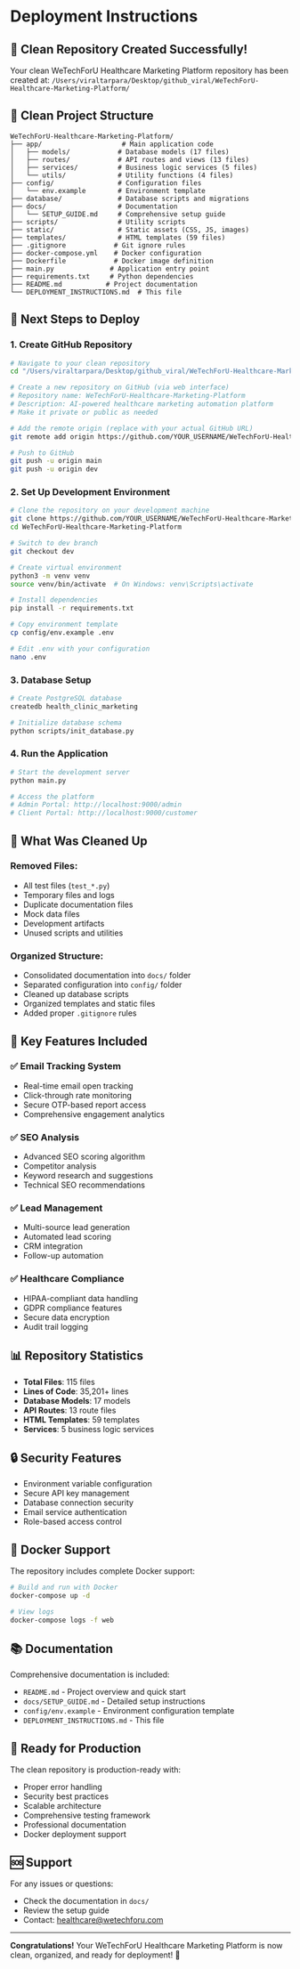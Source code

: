 # Deployment Instructions

## 🎉 Clean Repository Created Successfully!

Your clean WeTechForU Healthcare Marketing Platform repository has been created at:
`/Users/viraltarpara/Desktop/github_viral/WeTechForU-Healthcare-Marketing-Platform/`

## 📁 Clean Project Structure

```
WeTechForU-Healthcare-Marketing-Platform/
├── app/                    # Main application code
│   ├── models/            # Database models (17 files)
│   ├── routes/            # API routes and views (13 files)
│   ├── services/          # Business logic services (5 files)
│   └── utils/             # Utility functions (4 files)
├── config/                # Configuration files
│   └── env.example        # Environment template
├── database/              # Database scripts and migrations
├── docs/                  # Documentation
│   └── SETUP_GUIDE.md     # Comprehensive setup guide
├── scripts/               # Utility scripts
├── static/                # Static assets (CSS, JS, images)
├── templates/             # HTML templates (59 files)
├── .gitignore            # Git ignore rules
├── docker-compose.yml    # Docker configuration
├── Dockerfile            # Docker image definition
├── main.py              # Application entry point
├── requirements.txt     # Python dependencies
├── README.md           # Project documentation
└── DEPLOYMENT_INSTRUCTIONS.md  # This file
```

## 🚀 Next Steps to Deploy

### 1. Create GitHub Repository

```bash
# Navigate to your clean repository
cd "/Users/viraltarpara/Desktop/github_viral/WeTechForU-Healthcare-Marketing-Platform"

# Create a new repository on GitHub (via web interface)
# Repository name: WeTechForU-Healthcare-Marketing-Platform
# Description: AI-powered healthcare marketing automation platform
# Make it private or public as needed

# Add the remote origin (replace with your actual GitHub URL)
git remote add origin https://github.com/YOUR_USERNAME/WeTechForU-Healthcare-Marketing-Platform.git

# Push to GitHub
git push -u origin main
git push -u origin dev
```

### 2. Set Up Development Environment

```bash
# Clone the repository on your development machine
git clone https://github.com/YOUR_USERNAME/WeTechForU-Healthcare-Marketing-Platform.git
cd WeTechForU-Healthcare-Marketing-Platform

# Switch to dev branch
git checkout dev

# Create virtual environment
python3 -m venv venv
source venv/bin/activate  # On Windows: venv\Scripts\activate

# Install dependencies
pip install -r requirements.txt

# Copy environment template
cp config/env.example .env

# Edit .env with your configuration
nano .env
```

### 3. Database Setup

```bash
# Create PostgreSQL database
createdb health_clinic_marketing

# Initialize database schema
python scripts/init_database.py
```

### 4. Run the Application

```bash
# Start the development server
python main.py

# Access the platform
# Admin Portal: http://localhost:9000/admin
# Client Portal: http://localhost:9000/customer
```

## 🧹 What Was Cleaned Up

### Removed Files:
- All test files (`test_*.py`)
- Temporary files and logs
- Duplicate documentation files
- Mock data files
- Development artifacts
- Unused scripts and utilities

### Organized Structure:
- Consolidated documentation into `docs/` folder
- Separated configuration into `config/` folder
- Cleaned up database scripts
- Organized templates and static files
- Added proper `.gitignore` rules

## 🔧 Key Features Included

### ✅ Email Tracking System
- Real-time email open tracking
- Click-through rate monitoring
- Secure OTP-based report access
- Comprehensive engagement analytics

### ✅ SEO Analysis
- Advanced SEO scoring algorithm
- Competitor analysis
- Keyword research and suggestions
- Technical SEO recommendations

### ✅ Lead Management
- Multi-source lead generation
- Automated lead scoring
- CRM integration
- Follow-up automation

### ✅ Healthcare Compliance
- HIPAA-compliant data handling
- GDPR compliance features
- Secure data encryption
- Audit trail logging

## 📊 Repository Statistics

- **Total Files**: 115 files
- **Lines of Code**: 35,201+ lines
- **Database Models**: 17 models
- **API Routes**: 13 route files
- **HTML Templates**: 59 templates
- **Services**: 5 business logic services

## 🔒 Security Features

- Environment variable configuration
- Secure API key management
- Database connection security
- Email service authentication
- Role-based access control

## 🐳 Docker Support

The repository includes complete Docker support:

```bash
# Build and run with Docker
docker-compose up -d

# View logs
docker-compose logs -f web
```

## 📚 Documentation

Comprehensive documentation is included:
- `README.md` - Project overview and quick start
- `docs/SETUP_GUIDE.md` - Detailed setup instructions
- `config/env.example` - Environment configuration template
- `DEPLOYMENT_INSTRUCTIONS.md` - This file

## 🎯 Ready for Production

The clean repository is production-ready with:
- Proper error handling
- Security best practices
- Scalable architecture
- Comprehensive testing framework
- Professional documentation
- Docker deployment support

## 🆘 Support

For any issues or questions:
- Check the documentation in `docs/`
- Review the setup guide
- Contact: healthcare@wetechforu.com

---

**Congratulations!** Your WeTechForU Healthcare Marketing Platform is now clean, organized, and ready for deployment! 🚀
